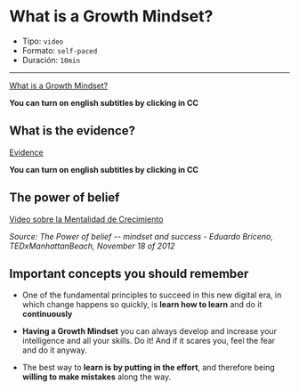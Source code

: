 # What is a Growth Mindset?

* Tipo: `video`
* Formato: `self-paced`
* Duración: `10min`

***

[What is a Growth Mindset?](https://vimeo.com/407240377)

**You can turn on english subtitles by clicking in CC**

## What is the evidence?

[Evidence](https://vimeo.com/407251312)

**You can turn on english subtitles by clicking in CC**

## The power of belief

[Video sobre la Mentalidad de Crecimiento](http://www.youtube.com/watch?v=pN34FNbOKXc&cc_lang_pref=es&cc_load_policy=1)


*Source: The Power of belief -- mindset and success - Eduardo Briceno, TEDxManhattanBeach, November 18 of 2012*

## Important concepts you should remember

* One of the fundamental principles to succeed in this new digital era, in which
change happens so quickly, is  **learn  how to learn** and do it **continuously**

* **Having a Growth Mindset** you can always  develop and increase your
intelligence and all your skills. Do it!  And if it scares you, feel the fear
and do it anyway.

* The best way to **learn is by putting in the effort**, and therefore being
**willing to make mistakes** along the way.
